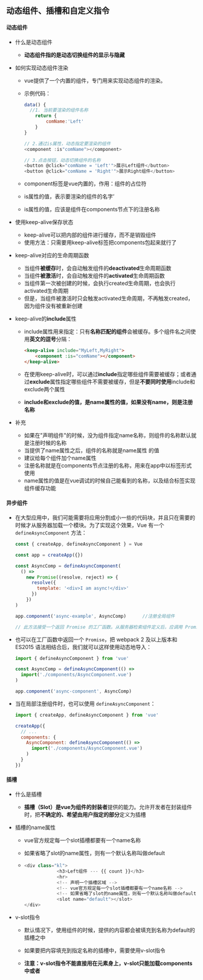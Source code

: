 ## 动态组件、插槽和自定义指令

#### 动态组件

- 什么是动态组件

  - **动态组件指的是动态切换组件的显示与隐藏**

- 如何实现动态组件渲染

  - vue提供了一个内置的<component>组件，专门用来实现动态组件的渲染。

  - 示例代码：

    ```javascript
    data() {
      //1. 当前要渲染的组件名称
        return {
            comName:'Left'
        }
    }
    
    // 2.通过is属性，动态指定要渲染的组件
    <component :is"comName"></component>
    
    // 3.点击按钮，动态切换组件的名称
    <button @click="comName = 'Left'">展示Left组件</button>
    <button @click="comName = 'Right'">展示Right组件</button>
    ```

  - component标签是vue内置的，作用：组件的占位符

  - is属性的值，表示要渲染的组件的名字’

  - is属性的值，应该是组件在components节点下的注册名称

- 使用keep-alive保存状态

  - keep-alive可以把内部的组件进行缓存，而不是销毁组件
  - 使用方法：只需要用keep-alive标签把components包起来就行了

- keep-alive对应的生命周期函数

  - 当组件**被缓存**时，会自动触发组件的**deactivated**生命周期函数
  - 当组件**被激活**时，会自动触发组件的**activated**生命周期函数
  - 当组件第一次被创建的时候，会执行created生命周期，也会执行activated生命周期
  - 但是，当组件被激活时只会触发activated生命周期，不再触发created，因为组件没有被重新创建

- keep-alive的**include**属性

  - include属性用来指定：只有**名称匹配的组件**会被缓存。多个组件名之间使用**英文的逗号**分隔：

    ```html
    <keep-alive include="MyLeft,MyRight">
        <component :is="comName"></component>
    </keep-alive>
    ```

  - 在使用keep-alive时，可以通过**include**指定哪些组件需要被缓存；或者通过**exclude**属性指定哪些组件不需要被缓存，但是**不要同时使用**include和exclude两个属性

  - **include和exclude的值，是name属性的值，如果没有name，则是注册名称**

- 补充

  - 如果在"声明组件"的时候，没为组件指定name名称，则组件的名称默认就是注册时候的名称
  - 当提供了name属性之后，组件的名称就是name属性 的值
  - 建议给每个组件加个name属性
  - 注册名称就是在components节点注册的名称，用来在app中以标签形式使用
  - name属性的值是在vue调试的时候自己能看到的名称，以及结合<keep-alive>标签实现组件缓存功能



#### 异步组件

- 在大型应用中，我们可能需要将应用分割成小一些的代码块，并且只在需要的时候才从服务器加载一个模块。为了实现这个效果，Vue 有一个 `defineAsyncComponent` 方法：

  ```js
  const { createApp, defineAsyncComponent } = Vue
  
  const app = createApp({})
  
  const AsyncComp = defineAsyncComponent(
    () =>
      new Promise((resolve, reject) => {
        resolve({
          template: '<div>I am async!</div>'
        })
      })
  )
  
  app.component('async-example', AsyncComp)      //注册全局组件
  
  // 此方法接受一个返回 Promise 的工厂函数。从服务器检索组件定义后，应调用 Promise 的 resolve 回调。也可以调用 reject(reason)，来表示加载失败。
  ```

- 也可以在工厂函数中返回一个 `Promise`，把 webpack 2 及以上版本和 ES2015 语法相结合后，我们就可以这样使用动态地导入：

  ```js
  import { defineAsyncComponent } from 'vue'
  
  const AsyncComp = defineAsyncComponent(() =>
    import('./components/AsyncComponent.vue')
  )
  
  app.component('async-component', AsyncComp)
  ```

- 当在局部注册组件时，也可以使用 `defineAsyncComponent`：

  ```js
  import { createApp, defineAsyncComponent } from 'vue'
  
  createApp({
    // ...
    components: {
      AsyncComponent: defineAsyncComponent(() =>
        import('./components/AsyncComponent.vue')
      )
    }
  })
  ```

  



#### 插槽

- 什么是插槽

  - **插槽（Slot）**是vue为**组件的封装者**提供的能力。允许开发者在封装组件时，把**不确定的、希望由用户指定的部分**定义为插槽

- 插槽的name属性

  - vue官方规定每一个slot插槽都要有一个name名称

  - 如果省略了slot的name属性，则有一个默认名称叫做default

  - ```js
    <div class="kl">
                <h3>Left组件 --- {{ count }}</h3>
                <hr>
                <!-- 声明一个插槽区域 -->
                <!-- vue官方规定每一个slot插槽都要有一个name名称 -->
                <!-- 如果省略了slot的name属性，则有一个默认名称叫做default -->
                <slot name="default"></slot>
    </div>
    ```

- v-slot指令

  - 默认情况下，使用组件的时候，提供的内容都会被填充到名称为default的插槽之中

  - 如果要把内容填充到指定名称的插槽中，需要使用v-slot指令

  - **注意：v-slot指令不能直接用在元素身上，v-slot只能加载components中或者<template>中**

  - v-slot: 后面要跟上插槽的名字

    ```js
    <template v-solt:default>
                  <p>这是在Left组件的内容区域声明的p标签</p>
    </template>
    ```

  - template这个标签，是一个虚拟的标签，只起到包裹性质的作用，但是不会被渲染成为任何实质性的html元素

  - 简写形式：v-solt可以简写为#

    ```js
    <template #default>
                  <p>这是在Left组件的内容区域声明的p标签</p>
    </template>
    ```

  - 插槽的默认内容直接在solt中填写（后备内容）

    ```js
    <slot name="default">
                    <h6>这是default插槽的默认内容</h6>
    </slot>
    ```

- 具名插槽

  - 就是有名字的插槽

  - 如：

    ```js
    <!-- 文章的标题 -->
            <div class="header-box">
                <slot name="title"></slot>
            </div>
            <!-- 文章的内容 -->
            <div class="content-box">
                <slot name="content"></slot>
            </div>
             <!-- 文章的作者  -->
            <div class="footer-box">
                <slot name="footer"></slot>
    </div>
    
    
     //使用
     <template #title>
                 <h3>一首诗</h3>
               </template>
    
               <template #content>
                 <p>啊，大海，全是水</p>
                 <p>啊，广工，也全是水</p>
               </template>
    
               <template #footer>
                 <p>作者：记</p>
    </template>
    ```

- 作用域插槽

  - 在封装组件时，为预留的<slot>提供属性对应的值，这种用法，叫做”作用域插槽“

  - 如：

    ```js
    <div class="content-box">
                <slot name="content" msg="hello vue.js"></slot>
    </div>
    
    //使用
    <template #content="obj">
                 <p>啊，大海，全是水</p>
                 <p>啊，广工，也全是水</p>
                 <p>{{ obj.msg }}</p>
    </template>
    ```

  - 作用域插槽的解构赋值

    - ```js
      <!-- 文章的内容 -->
              <div class="content-box">
                  <slot name="content" msg="hello vue.js" :user="userInfo"></slot>
      </div>
      
      
      //userInfo
      data() {
              return {
                  // 用户的信息对象
                  userInfo: {
                      name: "zs",
                      age: 20
                  }
              }
          }
      
      0
      //使用
                 <template #content="{ msg,user }">    // 此处为解构赋值
                   <p>啊，大海，全是水</p>
                   <p>啊，广工，也全是水</p>
                   <p>{{ msg }}</p>
                   <p>{{ user.name }}</p>
                 </template>
      
      
      
      ```



#### Provide和Inject

- 通常，当我们需要从父组件向子组件传递数据时，我们使用 props。

- 但是有一些深度嵌套的组件，而深层的子组件只需要父组件的部分内容。在这种情况下，如果仍然将 prop 沿着组件链逐级传递下去，可能会很麻烦。

- 对于这种情况，我们可以使用一对 `provide` 和 `inject`。无论组件层次结构有多深，父组件都可以作为其所有子组件的依赖提供者。这个特性有两个部分：父组件有一个 `provide` 选项来提供数据，子组件有一个 `inject` 选项来开始使用这些数据。

- 比如我们有这样的层次结构：

  ```
  Root
  └─ TodoList
     ├─ TodoItem
     └─ TodoListFooter
        ├─ ClearTodosButton
        └─ TodoListStatistics
  ```

  通过 provide/inject 的方式，我们可以直接执行以下操作：

  ```js
  const app = Vue.createApp({})
  
  app.component('todo-list', {
    data() {
      return {
        todos: ['Feed a cat', 'Buy tickets']
      }
    },
    provide: {              //父组件有provide
      user: 'John Doe'
    },
    template: `
      <div>
        {{ todos.length }}
        <!-- 模板的其余部分 -->
      </div>
    `
  })
  
  app.component('todo-list-statistics', {
    inject: ['user'],          //用inject接收
    created() {
      console.log(`Injected property: ${this.user}`) // > 注入的 property: John Doe
    }
  })
  ```

- 如果要访问**组件实例** property，我们需要将 `provide` 转换为返回对象的函数：

  ```js
  app.component('todo-list', {
    data() {
      return {
        todos: ['Feed a cat', 'Buy tickets']
      }
    },
    provide() {
      return {
        todoLength: this.todos.length
      }
    },
    template: `
      ...
    `
  })
  ```

- 处理响应性

  - 在上面的例子中，如果我们更改了 `todos` 的列表，这个变化并不会反映在 inject 的 `todoLength` 中。

  - 这是因为默认情况下，`provide/inject` 绑定*并不是*响应式的。

  - 我们可以通过传递一个 `ref` property 或 `reactive` 对象给 `provide` 来改变这种行为。在我们的例子中，如果我们想对祖先组件中的更改做出响应，我们需要为 provide 的 `todoLength` 分配一个组合式 API `computed` property：

    ```js
    app.component('todo-list', {
      // ...
      provide() {
        return {
          todoLength: Vue.computed(() => this.todos.length)
        }
      }
    })
    
    app.component('todo-list-statistics', {
      inject: ['todoLength'],
      created() {
        console.log(`Injected property: ${this.todoLength.value}`) // > 注入的 property: 5
      }
    })
    ```

  - 在这种情况下，任何对 `todos.length` 的改变都会被正确地反映在注入 `todoLength` 的组件中。

    









#### 自定义指令

- 什么是自定义指令

  - vue官方提供了v-text、v-for、v-model、v-if等常用的指令。除此之外vue还允许开发者自定义指令

- 自定义指令的分类

  vue中的自定义指令分为两类，分别是：

  - **私有**自定义指令
  - **全局**自定义指令

- 私有自定义指令

  - 在每个vue组件中，可以在directives节点下声明私有自定义指令

  - 如：

    ```js
    directives: {
        color: {
            // 为绑定到的HTML元素设置红色的文字
            bind(el) {
                // 形参中的el是绑定了此指令的、原生的DOM对象
                el.style.color = 'red'
            }
        }
    }
    ```

  - 当指令第一次被绑定到元素上的时候，会立即触发bind函数

  - 形参中的el表示当前指令所绑定到的那个DOM对象

  - 使用binding.value获取指令绑定的值

    - ```js
      <h1 v-color="color">App根组件</h1>
          <p v-color="'red'">测试</p>
      
      
      
       data() {
          return {
            color: 'blue'
          }
        },
      directives: {
          // 定义名为color的指令，指向一个配置对象
          color: {
            // 当指令第一次被绑定到元素上的时候，会立即触发bind函数
            // 形参中的el表示当前指令所绑定到的那个DOM对象
            bind(el,binding) {
              el.style.color = binding.value
            }
          }
        }
      ```

    - binding是bind函数的第二个参数，binding.value获取到的是v-color后面的值（binding只是一个名字，可以改变）

  - inserted函数

    - inserted(element,binding)
  - 指令所在元素被插入页面时调用
    - element是DOM元素，binding是要绑定的对象

  - update函数

    - bind函数**只调用一次**：当指令第一次绑定到元素时调用，**当DOM更新时bind函数不会被触发**

    - update函数会在**每次DOM更新**时被调用

    - 如：

      ```js
      directives: {
          color: {
              //当指令第一次被绑定到元素时被调用
              bind(el,binding) {
                  el.style.color = binding.value
              },
              //每次DOM更新时被调用
              update(el,binding) {
                  el.style.color = binding.value
              }
          }
      }
      ```

  - 函数简写

    - 如果bind和update函数中的逻辑完全相同，则对象格式的自定义指令可以简写成函数格式：

      ```js
      directives: {
          //在bind和update时，会触发相同的业务逻辑
          color(el,binding) {
              el.style.color = binding.value
          }
      }
      ```

- 全局自定义指令

  - 全局共享的自定义指令需要通过"Vue.directive()"进行声明

  - 示例代码：

    ```js
    //参数1：字符串，表示全局自定义指令的名字
    //参数2：对象，用来接收指令的参数值
    Vue.directive('color',function(el,binding) {
        el.style.color = binding.value
    })
    
    //或者
    Vue.directive('color',{
      bind(el,binding) {
        el.style.color = binding.value
      },
      //每次DOM更新时被调用
      update(el,binding) {
        el.style.color = binding.value
      }
    })
    ```

  - 全局自定义指令放到main.js中





#### ESLint

-  创建项目时,要选择ESLint + Standard config,接下来选择Lint on save,然后In dedicated config files

- .eslintrc.js的配置文件中的rules规则

  - no-console表示不能使用console对象的方法
  - no-debugger代表禁用debugger

- 初步了解常见的ESLint的语法规则

  - ESLint不允许出现连续两个的空行

  - 要求或禁止文件末尾必须有空行

  - | 规则名称                    | 规则约束/默认约束                          |
    | --------------------------- | ------------------------------------------ |
    | quotes                      | 默认:字符串需要使用单引号包裹              |
    | key-spacing                 | 默认:对象的属性和值之间,需要有一个空格分割 |
    | comma-dangle                | 默认:对象或数组的末尾,不允许出现多余的逗号 |
    | no-multiple-empty-lines     | 不允许出现多个空行                         |
    | eol-last                    | 默认:文件的末尾必须保留一个空行            |
    | spaced-comment              | 在注释中的//或者/*后强制使用一致的间距     |
    | indent                      | 强制一致的缩进                             |
    | import/first                | import导入模块的语句必须声明在文件的顶部   |
    | space-before-function-paren | 方法的形参之前是否需要保留一个空格         |
    | no-trailing-spaces          | 不允许在行尾出现多余的空格                 |

    

